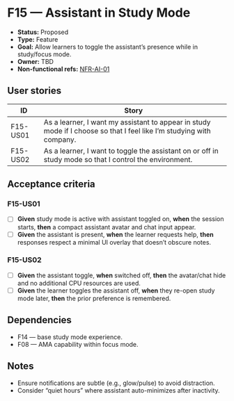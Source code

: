 # F15 — Assistant in Study Mode

- **Status:** Proposed
- **Type:** Feature
- **Goal:** Allow learners to toggle the assistant’s presence while in study/focus mode.
- **Owner:** TBD
- **Non-functional refs:** [NFR-AI-01](../non-functional.md)

## User stories

| ID | Story |
|----|-------|
| F15-US01 | As a learner, I want my assistant to appear in study mode if I choose so that I feel like I’m studying with company. |
| F15-US02 | As a learner, I want to toggle the assistant on or off in study mode so that I control the environment. |

## Acceptance criteria

### F15-US01
- [ ] **Given** study mode is active with assistant toggled on, **when** the session starts, **then** a compact assistant avatar and chat input appear.
- [ ] **Given** the assistant is present, **when** the learner requests help, **then** responses respect a minimal UI overlay that doesn’t obscure notes.

### F15-US02
- [ ] **Given** the assistant toggle, **when** switched off, **then** the avatar/chat hide and no additional CPU resources are used.
- [ ] **Given** the learner toggles the assistant off, **when** they re-open study mode later, **then** the prior preference is remembered.

## Dependencies

- F14 — base study mode experience.
- F08 — AMA capability within focus mode.

## Notes

- Ensure notifications are subtle (e.g., glow/pulse) to avoid distraction.
- Consider “quiet hours” where assistant auto-minimizes after inactivity.
